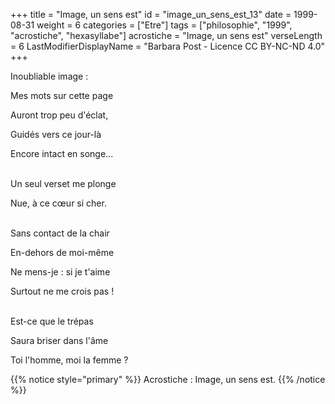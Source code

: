 +++
title = "Image, un sens est"
id = "image_un_sens_est_13"
date = 1999-08-31
weight = 6
categories = ["Etre"]
tags = ["philosophie", "1999", "acrostiche", "hexasyllabe"]
acrostiche = "Image, un sens est"
verseLength = 6
LastModifierDisplayName = "Barbara Post - Licence CC BY-NC-ND 4.0"
+++

Inoubliable image :

Mes mots sur cette page

Auront trop peu d'éclat,

Guidés vers ce jour-là

Encore intact en songe...

 \
Un seul verset me plonge

Nue, à ce cœur si cher.

 \
Sans contact de la chair

En-dehors de moi-même

Ne mens-je : si je t'aime

Surtout ne me crois pas !

 \
Est-ce que le trépas

Saura briser dans l'âme

Toi l'homme, moi la femme ?

{{% notice style="primary" %}}
Acrostiche : Image, un sens est.
{{% /notice %}}
